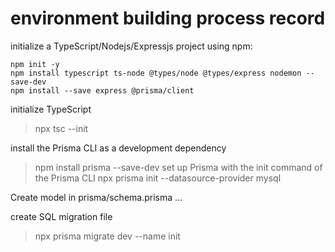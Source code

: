 # environment building process record

initialize a TypeScript/Nodejs/Expressjs project using npm:
```
npm init -y
npm install typescript ts-node @types/node @types/express nodemon --save-dev
npm install --save express @prisma/client
```
initialize TypeScript

> npx tsc --init

install the Prisma CLI as a development dependency
> npm install prisma --save-dev
set up Prisma with the init command of the Prisma CLI
> npx prisma init --datasource-provider mysql

Create model in prisma/schema.prisma
...

create SQL migration file
> npx prisma migrate dev --name init

